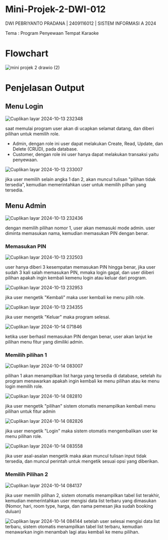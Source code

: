 # Mini-Projek-2-DWI-012
DWI PEBRIYANTO PRADANA | 2409116012 | SISTEM INFORMASI A 2024

Tema : Program Penyewaan Tempat Karaoke

# Flowchart
![mini projek 2 drawio (2)](https://github.com/user-attachments/assets/21b3f3d3-ddea-469a-92d1-564f061b850a)


# Penjelasan Output
## Menu Login
![Cuplikan layar 2024-10-13 232348](https://github.com/user-attachments/assets/bdac73d1-6db4-48a9-9916-5c5e697d134e)

saat memulai program user akan di ucapkan selamat datang, dan diberi pilihan untuk memilih role.
- Admin, dengan role ini user dapat melakukan Create, Read, Update, dan Delete (CRUD), pada database.
- Customer, dengan role ini user hanya dapat melakukan transaksi yaitu penyewaan.

![Cuplikan layar 2024-10-13 233007](https://github.com/user-attachments/assets/3f507eb4-decc-497e-9bcc-50c8741eb90d)

jika user memilih selain angka 1 dan 2, akan muncul tulisan "pilihan tidak tersedia", kemudian memerintahkan user untuk memilih pilhan yang tersedia.

## Menu Admin
![Cuplikan layar 2024-10-13 232436](https://github.com/user-attachments/assets/3c38d77e-a79e-408c-b507-ffde6cbb6301)

dengan memilih pilihan nomor 1, user akan memasuki mode admin. user diminta memasukan nama, kemudian memasukan PIN dengan benar.

### Memasukan PIN
![Cuplikan layar 2024-10-13 232503](https://github.com/user-attachments/assets/60155db2-186c-4f97-a494-09661412cc22)

user hanya diberi 3 kesempatan memasukan PIN hingga benar, jika user sudah 3 kali salah memasukan PIN, mmaka login gagal, dan user diiberi pilihan apakah ingin kembali kemenu login atau keluar dari program.

![Cuplikan layar 2024-10-13 232953](https://github.com/user-attachments/assets/74e03add-8eda-4594-b12c-5aad8dd3e6a4)

jika user mengetik "Kembali" maka user kembali ke menu pilih role.

![Cuplikan layar 2024-10-13 234355](https://github.com/user-attachments/assets/64651c05-f7e1-4b77-ade4-d391085a17bf)

jika user mengetik "Keluar" maka program selesai.

![Cuplikan layar 2024-10-14 071846](https://github.com/user-attachments/assets/65402fd9-55ee-4721-b1e9-455d81fa45ea)

ketika user berhasil memasukan PIN dengan benar, user akan lanjut ke pilihan menu fitur yang dimiliki admin.

### Memilih pilihan 1
![Cuplikan layar 2024-10-14 083007](https://github.com/user-attachments/assets/a12edbf6-07d7-4a75-be6a-375673fe654b)

pilihan 1 akan menampilkan list harga yang tersedia di database, setelah itu program menawarkan apakah ingin kembali ke menu pilihan atau ke menu login memilih role.

![Cuplikan layar 2024-10-14 082810](https://github.com/user-attachments/assets/540fc354-715a-4671-9483-0049d6c36a5c)

jika user mengetik "pilihan" sistem otomatis menampilkan kembali menu pilihan untuk fitur admin

![Cuplikan layar 2024-10-14 082826](https://github.com/user-attachments/assets/72d84de4-d33d-4efc-9a47-58fe63b7568e)

jika user mengetik "Login" maka sistem otomatis mengembalikan user ke menu pilihan role.

![Cuplikan layar 2024-10-14 083558](https://github.com/user-attachments/assets/502d472d-f13d-4a47-af51-0c2fb4da014b)

jika user asal-asalan mengetik maka akan muncul tulisan input tidak tersedia, dan muncul perintah untuk mengetik sesuai opsi yang diberikan.

### Memilih Pilihan 2
![Cuplikan layar 2024-10-14 084137](https://github.com/user-attachments/assets/433ca592-b4f5-4f1f-b1fd-1f9032ca244b)

jika user memilih pilihan 2, sistem otomatis menampilkan tabel list terakhir, kemudian memerintahkan user mengisi data list terbaru yang dimasukan (Nomor, hari, room type, harga, dan nama pemesan jika sudah booking duluan)

![Cuplikan layar 2024-10-14 084144](https://github.com/user-attachments/assets/b5445712-fc2e-4095-9d70-35f62586c5f2)
setelah user selesai mengisi data list terbaru, sistem otomatis menampilkan tabel list terbaru, kemudian menawarkan ingin menambah lagi atau kembali ke menu pilihan.




